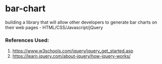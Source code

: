 # bar-chart #
building a library that will allow other developers to generate bar charts on their web pages - HTML/CSS/Javascript/jQuery


### References Used: ###
1. https://www.w3schools.com/jquery/jquery_get_started.asp
2. https://learn.jquery.com/about-jquery/how-jquery-works/

